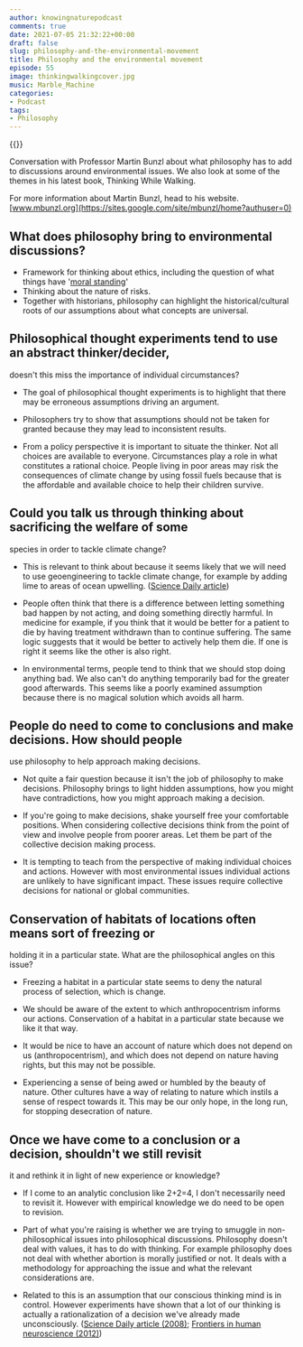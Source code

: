 ```yaml
---
author: knowingnaturepodcast
comments: true
date: 2021-07-05 21:32:22+00:00
draft: false
slug: philosophy-and-the-environmental-movement
title: Philosophy and the environmental movement
episode: 55
image: thinkingwalkingcover.jpg
music: Marble_Machine
categories:
- Podcast
tags:
- Philosophy
---
```


{{<podbean id="8iycq-107e51a">}}

Conversation with Professor Martin Bunzl about what philosophy has to add to
discussions around environmental issues. We also look at some of the themes in
his latest book, Thinking While Walking.

For more information about Martin Bunzl, head to his website. [www.mbunzl.org](https://sites.google.com/site/mbunzl/home?authuser=0)


## What does philosophy bring to environmental discussions?

  * Framework for thinking about ethics, including the question of what things have '[moral standing](https://www.britannica.com/topic/moral-standing)'
  * Thinking about the nature of risks.
  * Together with historians, philosophy can highlight the historical/cultural roots of our assumptions about what concepts are universal.

## Philosophical thought experiments tend to use an abstract thinker/decider,
doesn't this miss the importance of individual circumstances?

  * The goal of philosophical thought experiments is to highlight that there may be erroneous assumptions driving an argument.

  * Philosophers try to show that assumptions should not be taken for granted because they may lead to inconsistent results.

  * From a policy perspective it is important to situate the thinker. Not all choices are available to everyone. Circumstances play a role in what constitutes a rational choice. People living in poor areas may risk the consequences of climate change by using fossil fuels because that is the affordable and available choice to help their children survive.

## Could you talk us through thinking about sacrificing the welfare of some
species in order to tackle climate change?

  * This is relevant to think about because it seems likely that we will need to use geoengineering to tackle climate change, for example by adding lime to areas of ocean upwelling. ([Science Daily article](https://www.sciencedaily.com/releases/2008/07/080721001742.htm))

  * People often think that there is a difference between letting something bad happen by not acting, and doing something directly harmful. In medicine for example, if you think that it would be better for a patient to die by having treatment withdrawn than to continue suffering. The same logic suggests that it would be better to actively help them die. If one is right it seems like the other is also right.

  * In environmental terms, people tend to think that we should stop doing anything bad. We also can't do anything temporarily bad for the greater good afterwards. This seems like a poorly examined assumption because there is no magical solution which avoids all harm.

## People do need to come to conclusions and make decisions. How should people
use philosophy to help approach making decisions.

  * Not quite a fair question because it isn't the job of philosophy to make decisions. Philosophy brings to light hidden assumptions, how you might have contradictions, how you might approach making a decision.

  * If you're going to make decisions, shake yourself free your comfortable positions. When considering collective decisions think from the point of view and involve people from poorer areas. Let them be part of the collective decision making process.

  * It is tempting to teach from the perspective of making individual choices and actions. However with most environmental issues individual actions are unlikely to have significant impact. These issues require collective decisions for national or global communities.

## Conservation of habitats of locations often means sort of freezing or
holding it in a particular state. What are the philosophical angles on
this issue?

  * Freezing a habitat in a particular state seems to deny the natural process of selection, which is change.

  * We should be aware of the extent to which anthropocentrism informs our actions. Conservation of a habitat in a particular state because we like it that way.

  * It would be nice to have an account of nature which does not depend on us (anthropocentrism), and which does not depend on nature having rights, but this may not be possible. 

  * Experiencing a sense of being awed or humbled by the beauty of nature. Other cultures have a way of relating to nature which instils a sense of respect towards it. This may be our only hope, in the long run, for stopping desecration of nature.

## Once we have come to a conclusion or a decision, shouldn't we still revisit
it and rethink it in light of new experience or knowledge?

  * If I come to an analytic conclusion like 2+2=4, I don't necessarily need to revisit it. However with empirical knowledge we do need to be open to revision.

  * Part of what you're raising is whether we are trying to smuggle in non-philosophical issues into philosophical discussions. Philosophy doesn't deal with values, it has to do with thinking. For example philosophy does not deal with whether abortion is morally justified or not. It deals with a methodology for approaching the issue and what the relevant considerations are.

  * Related to this is an assumption that our conscious thinking mind is in control. However experiments have shown that a lot of our thinking is actually a rationalization of a decision we've already made unconsciously. ([Science Daily article (2008)](https://www.sciencedaily.com/releases/2008/04/080414145705.htm); [Frontiers in human neuroscience (2012)](https://www.frontiersin.org/articles/10.3389/fnhum.2012.00121/full))

